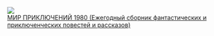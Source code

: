 ![](/books/sf/Дмитрий%20Биленкин/МИР%20ПРИКЛЮЧЕНИЙ%201980%20(Ежегодный%20сборник%20фантастических%20и%20приключенческих%20повестей%20и%20рассказов).jpg)  
[МИР ПРИКЛЮЧЕНИЙ 1980 (Ежегодный сборник фантастических и приключенческих повестей и рассказов)](/books/sf/Дмитрий%20Биленкин/МИР%20ПРИКЛЮЧЕНИЙ%201980%20(Ежегодный%20сборник%20фантастических%20и%20приключенческих%20повестей%20и%20рассказов))
